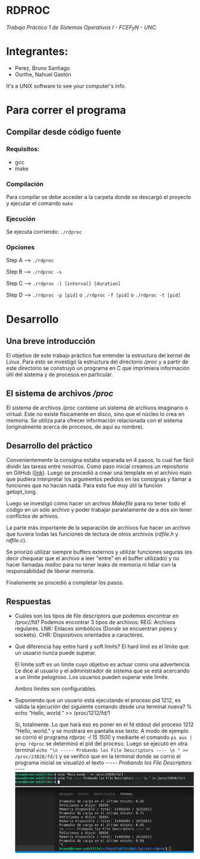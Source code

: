 # RDPROC
###### Trabajo Práctico 1 de Sistemas Operativos I - FCEFyN - UNC.

# Integrantes:
  - Perez, Bruno Santiago
  - Ourthe, Nahuel Gastón

It's a UNIX software to see your computer's info.

# Para correr el programa

## Compilar desde código fuente

### Requisitos:
* gcc
* make
### Compilación
Para compilar se debe acceder a la carpeta donde se descargó el proyecto y ejecutar el comando `make`

### Ejecución
Se ejecuta corriendo:  `./rdproc`

### Opciones

Step A --> `./rdproc`  

Step B --> `./rdproc -s`

Step C --> `./rdproc -l [interval] [duration]`

Step D --> `./rdproc -p [pid]` o `./rdproc -f [pid]` o `./rdproc -t [pid]`

# Desarrollo

## Una breve introducción
El objetivo de este trabajo práctico fue entender la estructura del kernel de Linux.
Para esto se investigó la estructura del directorio _/proc_ y a partir de este directorio se construyó un programa en C que imprimiera información útil del sistema y de procesos en particular.

## El sistema de archivos _/proc_
El sistema de archivos _/proc_ contiene un sistema de archivos imaginario o virtual. 
Este no existe físicamente en disco, sino que el núcleo lo crea en memoria. 
Se utiliza para ofrecer información relacionada con el sistema (originalmente acerca de procesos, de aquí su nombre).

## Desarrollo del práctico
Convenientemente la consigna estaba separada en 4 pasos, lo cual fue fácil dividir las tareas entre nosotros.
Como paso inicial creamos un repositorio en GitHub ([link](https://github.com/nourthe/os1-rdproc)).
Luego se procedió a crear una template en el archivo main que pudiera interpretar los argumentos pedidos en las consignas y llamar a funciones que no hacían nada. Para esto fue muy útil la función getopt_long.

Luego se investigó cómo hacer un archivo _Makefile_ para no tener todo el código en un sólo archivo y poder trabajar paralelamente de a dos sin tener conflictos de arhivos.

La parte más importante de la separación de archivos fue hacer un archivo que tuviera todas las funciones de lectura de otros archivos (_rdfile.h_ y _rdfile.c_).

Se priorizó utilizar siempre buffers externos y utilizar funciones seguras (es decir chequear que el archivo a leer "entre" en el buffer utilizado) y no hacer llamadas _malloc_ para no tener leaks de memoria ni lidiar con la responsabilidad de liberar memoria.

Finalemente se procedió a completar los pasos.


## Respuestas
- Cuáles son los tipos de file descriptors que podemos encontrar en /proc/<id>/fd?
  Podemos encontrar 3 tipos de archivos:
  REG: Archivos regulares.
  LNK: Enlaces simbólicos (Donde se encuentran pipes y sockets).
  CHR: Dispositivos orientados a caracteres.

- Qué diferencia hay entre hard y soft limits?
  El hard limit es el límite que un usuario nunca puede superar. 

  El limite soft es un límite cuyo objetivo es actuar como una advertencia. Le dice al usuario y el administrador de sistema que se está acercando a un límite pelogroso. Los usuarios pueden superar este límite.

  Ambos límites son configurables.

- Suponiendo que un usuario está ejecutando el proceso pid 1212, es válida la ejecución del siguiente comando desde una terminal nueva? % echo “Hello, world.” >> /proc/1212/fd/1

  Sí, totalmente. Lo que hará eso es poner en el fd stdout del proceso 1212 "Hello, world." y se mostrará en pantalla ese texto.
  A modo de ejemplo se corrió el programa _rdproc -l 15 1500_ y mediante el comando `ps aux | grep rdproc` se determinó el pid del proceso.
  Luego se ejecutó en otra terminal `echo "\n ----- Probando los File Descriptors ---- \n " >> /proc/23828/fd/1` y se verificó que en la terminal donde se corrió el programa inicial se visualizó el texto _----- Probando los File Descriptors ----_
![Prueba fd](readmeAssets/ejemplo_fd.png?raw=true "Probando del fd stdout")

